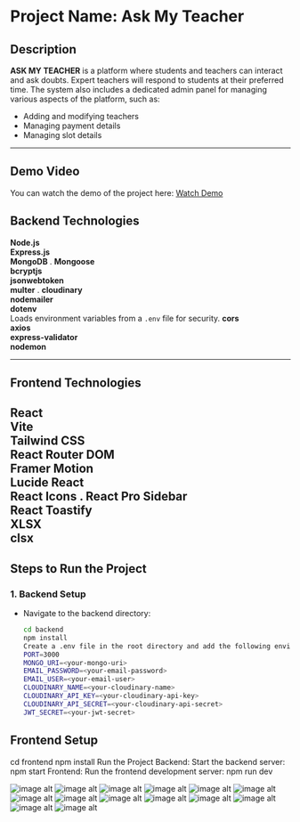# Project Name: Ask My Teacher

## Description
**ASK MY TEACHER** is a platform where students and teachers can interact and ask doubts. Expert teachers will respond to students at their preferred time. The system also includes a dedicated admin panel for managing various aspects of the platform, such as:
- Adding and modifying teachers
- Managing payment details
- Managing slot details

---
## Demo Video
You can watch the demo of the project here:
[Watch Demo](https://drive.google.com/file/d/1SKeca24oOKqiqwB_oxQcwp5yM5qNVWtS/view?usp=sharing)

## Backend Technologies

**Node.js**  
**Express.js**  
**MongoDB**  .
**Mongoose**  
**bcryptjs**  
**jsonwebtoken**  
**multer** .
 **cloudinary**  
 **nodemailer**  
 **dotenv**  
    Loads environment variables from a `.env` file for security.
**cors**  
**axios**  
**express-validator**  
**nodemon**  

---

## Frontend Technologies
**React**  
**Vite**  
**Tailwind CSS**  
**React Router DOM**  
**Framer Motion**  
**Lucide React**  
**React Icons**  .
**React Pro Sidebar**  
**React Toastify**  
**XLSX**  
**clsx**  
---
## Steps to Run the Project

### 1. Backend Setup
- Navigate to the backend directory:
  ```bash
  cd backend
  npm install
  Create a .env file in the root directory and add the following environment variables:
  PORT=3000
  MONGO_URI=<your-mongo-uri>
  EMAIL_PASSWORD=<your-email-password>
  EMAIL_USER=<your-email-user>
  CLOUDINARY_NAME=<your-cloudinary-name>
  CLOUDINARY_API_KEY=<your-cloudinary-api-key>
  CLOUDINARY_API_SECRET=<your-cloudinary-api-secret>
  JWT_SECRET=<your-jwt-secret>
## Frontend Setup
  cd frontend
  npm install
  Run the Project
Backend: Start the backend server:
npm start
Frontend: Run the frontend development server:
npm run dev


![image alt](https://github.com/harshkumar808348/Education_management_Portal/blob/16f4cf4dd86f6c19adb3453118be2b27325e5576/image1.png)
![image alt](https://github.com/harshkumar808348/Education_management_Portal/blob/16f4cf4dd86f6c19adb3453118be2b27325e5576/Screenshot%202025-01-08%20203430.png)
![image alt](https://github.com/harshkumar808348/Education_management_Portal/blob/16f4cf4dd86f6c19adb3453118be2b27325e5576/Screenshot%202025-01-08%20203519.png)
![image alt](https://github.com/harshkumar808348/Education_management_Portal/blob/16f4cf4dd86f6c19adb3453118be2b27325e5576/Screenshot%202025-01-08%20203550.png)
![image alt](https://github.com/harshkumar808348/Education_management_Portal/blob/16f4cf4dd86f6c19adb3453118be2b27325e5576/Screenshot%202025-01-08%20203619.png)
![image alt](https://github.com/harshkumar808348/Education_management_Portal/blob/16f4cf4dd86f6c19adb3453118be2b27325e5576/Screenshot%202025-01-08%20203643.png)
![image alt](https://github.com/harshkumar808348/Education_management_Portal/blob/16f4cf4dd86f6c19adb3453118be2b27325e5576/Screenshot%202025-01-08%20203719.png)
![image alt](https://github.com/harshkumar808348/Education_management_Portal/blob/16f4cf4dd86f6c19adb3453118be2b27325e5576/Screenshot%202025-01-08%20203754.png)
![image alt](https://github.com/harshkumar808348/Education_management_Portal/blob/16f4cf4dd86f6c19adb3453118be2b27325e5576/Screenshot%202025-01-08%20203820.png)
![image alt](https://github.com/harshkumar808348/Education_management_Portal/blob/16f4cf4dd86f6c19adb3453118be2b27325e5576/Screenshot%202025-01-08%20204110.png)
![image alt](https://github.com/harshkumar808348/Education_management_Portal/blob/16f4cf4dd86f6c19adb3453118be2b27325e5576/Screenshot%202025-01-08%20204136.png)
![image alt](https://github.com/harshkumar808348/Education_management_Portal/blob/16f4cf4dd86f6c19adb3453118be2b27325e5576/Screenshot%202025-01-08%20204208.png)
![image alt](https://github.com/harshkumar808348/Education_management_Portal/blob/16f4cf4dd86f6c19adb3453118be2b27325e5576/Screenshot%202025-01-08%20204245.png)
![image alt](https://github.com/harshkumar808348/Education_management_Portal/blob/16f4cf4dd86f6c19adb3453118be2b27325e5576/Screenshot%202025-01-08%20204313.png)





  
